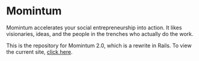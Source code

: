 # Momintum

Momintum accelerates your social entrepreneurship into action. It likes visionaries, ideas, and the people in the trenches who actually do the work.

This is the repository for Momintum 2.0, which is a rewrite in Rails. To view the current site, [click here](http://worx.momintum.com).
